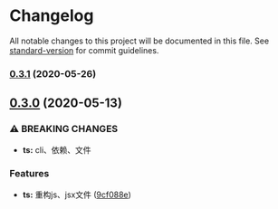 # Changelog

All notable changes to this project will be documented in this file. See [standard-version](https://github.com/conventional-changelog/standard-version) for commit guidelines.

### [0.3.1](https://github.com/LOUSANPANG/Frame_taroTemplate/compare/v0.3.0...v0.3.1) (2020-05-26)

## [0.3.0](https://github.com/LOUSANPANG/Frame_taroTemplate/compare/v0.2.4...v0.3.0) (2020-05-13)


### ⚠ BREAKING CHANGES

* **ts:** cli、依赖、文件

### Features

* **ts:** 重构js、jsx文件 ([9cf088e](https://github.com/LOUSANPANG/Frame_taroTemplate/commit/9cf088edee4fad64eae5be4d0f8e05b0c460ab17))

